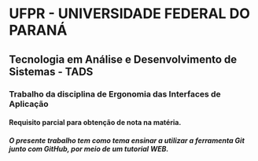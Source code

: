 <h1>UFPR - UNIVERSIDADE FEDERAL DO PARANÁ</h1>
<h2>Tecnologia em Análise e Desenvolvimento de Sistemas - TADS</h2>
<h3>Trabalho da disciplina de Ergonomia das Interfaces de Aplicação</h3>
<h4>Requisito parcial para obtenção de nota na matéria.</h4>
<h5>O presente trabalho tem como tema ensinar a utilizar a ferramenta Git junto com GitHub, por meio de um tutorial WEB.</h5>
